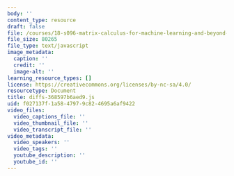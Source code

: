 ```yaml
---
body: ''
content_type: resource
draft: false
file: /courses/18-s096-matrix-calculus-for-machine-learning-and-beyond-january-iap-2022/diffs-368597b6aed9.js
file_size: 80265
file_type: text/javascript
image_metadata:
  caption: ''
  credit: ''
  image-alt: ''
learning_resource_types: []
license: https://creativecommons.org/licenses/by-nc-sa/4.0/
resourcetype: Document
title: diffs-368597b6aed9.js
uid: f027137f-1a58-4797-9c82-4695a6af9422
video_files:
  video_captions_file: ''
  video_thumbnail_file: ''
  video_transcript_file: ''
video_metadata:
  video_speakers: ''
  video_tags: ''
  youtube_description: ''
  youtube_id: ''
---
```

